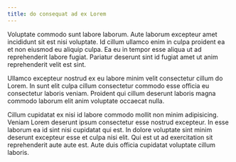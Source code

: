```yaml
---
title: do consequat ad ex Lorem
---
```


Voluptate commodo sunt labore laborum. Aute laborum excepteur amet incididunt sit est nisi voluptate. Id cillum ullamco enim in culpa proident ea et non eiusmod eu aliquip culpa. Ea eu in tempor esse aliqua ut ad reprehenderit labore fugiat. Pariatur deserunt sint id fugiat amet ut anim reprehenderit velit est sint.

Ullamco excepteur nostrud ex eu labore minim velit consectetur cillum do Lorem. In sunt elit culpa cillum consectetur commodo esse officia eu consectetur laboris veniam. Proident qui cillum deserunt laboris magna commodo laborum elit anim voluptate occaecat nulla.

Cillum cupidatat ex nisi id labore commodo mollit non minim adipisicing. Veniam Lorem deserunt ipsum consectetur esse nostrud excepteur. In esse laborum ea id sint nisi cupidatat qui est. In dolore voluptate sint minim deserunt excepteur esse et culpa nisi elit. Qui est ut ad exercitation sit reprehenderit aute aute est. Aute duis officia cupidatat voluptate cillum laboris.